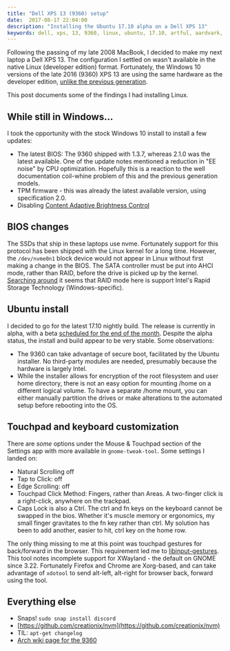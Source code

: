 ```yaml
---
title: "Dell XPS 13 (9360) setup"
date:  2017-08-17 22:04:00
description: "Installing the Ubuntu 17.10 alpha on a Dell XPS 13"
keywords: dell, xps, 13, 9360, linux, ubuntu, 17.10, artful, aardvark, nightly, alpha, secure boot
---
```


Following the passing of my late 2008 MacBook, I decided to make my next laptop a Dell XPS 13. The configuration I settled on wasn't available in the native Linux (developer edition) format. Fortunately, the Windows 10 versions of the late 2016 (9360) XPS 13 are using the same hardware as the developer edition, [unlike the previous generation](https://wiki.archlinux.org/index.php/Dell_XPS_13_(9350)#Wireless).

This post documents some of the findings I had installing Linux.

## While still in Windows...
I took the opportunity with the stock Windows 10 install to install a few updates:

* The latest BIOS: The 9360 shipped with 1.3.7, whereas 2.1.0 was the latest available. One of the update notes mentioned a reduction in "EE noise" by CPU optimization. Hopefully this is a reaction to the well documentation coil-whine problem of this and the previous generation models.
* TPM firmware - this was already the latest available version, using specification 2.0.
* Disabling [Content Adaptive Brightness Control](http://www.t3.com/news/you-can-now-disable-the-dell-xps-13s-annoying-contrast-feature)

## BIOS changes

The SSDs that ship in these laptops use nvme. Fortunately support for this protocol has been shipped with the Linux kernel for a long time. However, the `/dev/nvme0n1` block device would not appear in Linux without first making a change in the BIOS. The SATA controller must be put into AHCI mode, rather than RAID, before the drive is picked up by the kernel. [Searching around](https://www.reddit.com/r/Dell/comments/4gke4k/a_closer_look_at_ahci_vs_raid/) it seems that RAID mode here is support Intel's Rapid Storage Technology (Windows-specific).

## Ubuntu install
I decided to go for the latest 17.10 nightly build. The release is currently in alpha, with a beta [scheduled for the end of the month](https://wiki.ubuntu.com/ArtfulAardvark/ReleaseSchedule). Despite the alpha status, the install and build appear to be very stable. Some observations:

* The 9360 can take advantage of secure boot, facilitated by the Ubuntu installer. No third-party modules are needed, presumably because the hardware is largely Intel.
* While the installer allows for encryption of the root filesystem and user home directory, there is not an easy option for mounting /home on a different logical volume. To have a separate /home mount, you can either manually partition the drives or make alterations to the automated setup before rebooting into the OS.

## Touchpad and keyboard customization

There are *some* options under the Mouse & Touchpad section of the Settings app with more available in `gnome-tweak-tool`. Some settings I landed on:

* Natural Scrolling off
* Tap to Click: off
* Edge Scrolling: off
* Touchpad Click Method: Fingers, rather than Areas. A two-finger click is a right-click, anywhere on the trackpad.
* Caps Lock is also a Ctrl. The ctrl and fn keys on the keyboard cannot be swapped in the bios. Whether it's muscle memory or ergonomics, my small finger gravitates to the fn key rather than ctrl. My solution has been to add another, easier to hit, ctrl key on the home row.

The only thing missing to me at this point was touchpad gestures for back/forward in the browser. This requirement led me to [libinput-gestures](https://github.com/bulletmark/libinput-gestures). This tool notes incomplete support for XWayland - the default on GNOME since 3.22. Fortunately Firefox and Chrome are Xorg-based, and can take advantage of `xdotool` to send alt-left, alt-right for browser back, forward using the tool.

## Everything else

* Snaps! `sudo snap install discord`
* [https://github.com/creationix/nvm](https://github.com/creationix/nvm)
* TIL: `apt-get changelog`
* [Arch wiki page for the 9360](https://wiki.archlinux.org/index.php/Dell_XPS_13_(9360))
